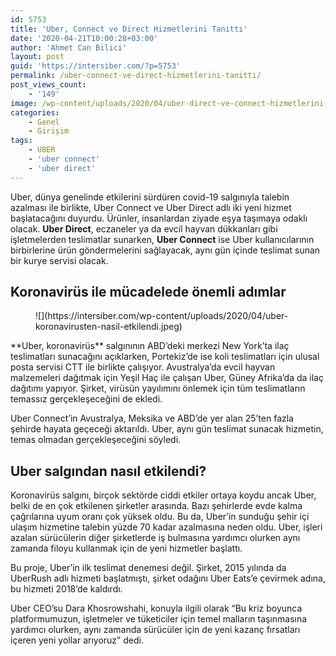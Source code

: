 ```yaml
---
id: 5753
title: 'Uber, Connect ve Direct Hizmetlerini Tanıttı'
date: '2020-04-21T10:00:28+03:00'
author: 'Ahmet Can Bilici'
layout: post
guid: 'https://intersiber.com/?p=5753'
permalink: /uber-connect-ve-direct-hizmetlerini-tanitti/
post_views_count:
    - '149'
image: /wp-content/uploads/2020/04/uber-direct-ve-connect-hizmetlerini-tanitti.jpeg
categories:
    - Genel
    - Girişim
tags:
    - UBER
    - 'uber connect'
    - 'uber direct'
---
```


Uber, dünya genelinde etkilerini sürdüren covid-19 salgınıyla talebin azalması ile birlikte, Uber Connect ve Uber Direct adlı iki yeni hizmet başlatacağını duyurdu. Ürünler, insanlardan ziyade eşya taşımaya odaklı olacak. **Uber Direct**, eczaneler ya da evcil hayvan dükkanları gibi işletmelerden teslimatlar sunarken, **Uber Connect** ise Uber kullanıcılarının birbirlerine ürün göndermelerini sağlayacak, aynı gün içinde teslimat sunan bir kurye servisi olacak.

## Koronavirüs ile mücadelede önemli adımlar

<figure class="wp-block-image size-large">![](https://intersiber.com/wp-content/uploads/2020/04/uber-koronavirusten-nasil-etkilendi.jpeg)</figure>**Uber, koronavirüs** salgınının ABD’deki merkezi New York’ta ilaç teslimatları sunacağını açıklarken, Portekiz’de ise koli teslimatları için ulusal posta servisi CTT ile birlikte çalışıyor. Avustralya’da evcil hayvan malzemeleri dağıtmak için Yeşil Haç ile çalışan Uber, Güney Afrika’da da ilaç dağıtımı yapıyor. Şirket, virüsün yayılımını önlemek için tüm teslimatların temassız gerçekleşeceğini de ekledi.

Uber Connect’in Avustralya, Meksika ve ABD’de yer alan 25’ten fazla şehirde hayata geçeceği aktarıldı. Uber, aynı gün teslimat sunacak hizmetin, temas olmadan gerçekleşeceğini söyledi.

## Uber salgından nasıl etkilendi?

Koronavirüs salgını, birçok sektörde ciddi etkiler ortaya koydu ancak Uber, belki de en çok etkilenen şirketler arasında. Bazı şehirlerde evde kalma çağrılarına uyum oranı çok yüksek oldu. Bu da, Uber’in sunduğu şehir içi ulaşım hizmetine talebin yüzde 70 kadar azalmasına neden oldu. Uber, işleri azalan sürücülerin diğer şirketlerde iş bulmasına yardımcı olurken aynı zamanda filoyu kullanmak için de yeni hizmetler başlattı.

Bu proje, Uber’in ilk teslimat denemesi değil. Şirket, 2015 yılında da UberRush adlı hizmeti başlatmıştı, şirket odağını Uber Eats’e çevirmek adına, bu hizmeti 2018’de kaldırdı.

Uber CEO’su Dara Khosrowshahi, konuyla ilgili olarak “Bu kriz boyunca platformumuzun, işletmeler ve tüketiciler için temel malların taşınmasına yardımcı olurken, aynı zamanda sürücüler için de yeni kazanç fırsatları içeren yeni yollar arıyoruz” dedi.